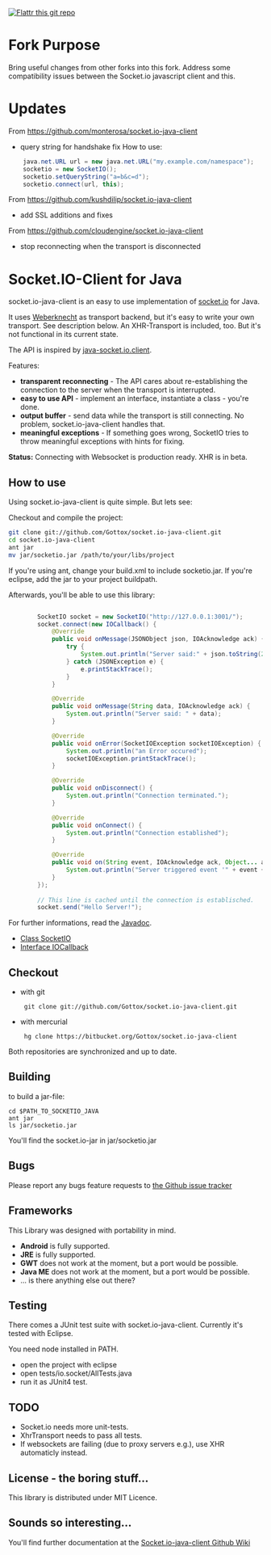 [![Flattr this git repo](http://api.flattr.com/button/flattr-badge-large.png)](https://flattr.com/submit/auto?user_id=Gottox&url=https://github.com/Gottox/socket.io-java-client&title=socket.io-java-client&language=&tags=github&category=software)

# Fork Purpose

Bring useful changes from other forks into this fork.
Address some compatibility issues between the Socket.io javascript client and this.

# Updates

From https://github.com/monterosa/socket.io-java-client
 * query string for handshake fix
How to use:
``` java
    java.net.URL url = new java.net.URL("my.example.com/namespace");
    socketio = new SocketIO();
    socketio.setQueryString("a=b&c=d");
    socketio.connect(url, this);
```

From https://github.com/kushdilip/socket.io-java-client
 * add SSL additions and fixes

From https://github.com/cloudengine/socket.io-java-client
 * stop reconnecting when the transport is disconnected

# Socket.IO-Client for Java

socket.io-java-client is an easy to use implementation of [socket.io](http://socket.io) for Java.

It uses [Weberknecht](http://code.google.com/p/weberknecht/) as transport backend, but it's easy
to write your own transport. See description below. An XHR-Transport is included, too. But it's
not functional in its current state.

The API is inspired by [java-socket.io.client](https://github.com/benkay/java-socket.io.client).

Features:

 * __transparent reconnecting__ - The API cares about re-establishing the connection to the server
   when the transport is interrupted.
 * __easy to use API__ - implement an interface, instantiate a class - you're done.
 * __output buffer__ - send data while the transport is still connecting. No problem, socket.io-java-client handles that.
 * __meaningful exceptions__ - If something goes wrong, SocketIO tries to throw meaningful exceptions with hints for fixing.

__Status:__ Connecting with Websocket is production ready. XHR is in beta.


## How to use

Using socket.io-java-client is quite simple. But lets see:

Checkout and compile the project:

``` bash
git clone git://github.com/Gottox/socket.io-java-client.git
cd socket.io-java-client
ant jar
mv jar/socketio.jar /path/to/your/libs/project
```

If you're using ant, change your build.xml to include socketio.jar. If you're eclipse, add the jar to your project buildpath.

Afterwards, you'll be able to use this library: 

``` java

		SocketIO socket = new SocketIO("http://127.0.0.1:3001/");
		socket.connect(new IOCallback() {
			@Override
			public void onMessage(JSONObject json, IOAcknowledge ack) {
				try {
					System.out.println("Server said:" + json.toString(2));
				} catch (JSONException e) {
					e.printStackTrace();
				}
			}

			@Override
			public void onMessage(String data, IOAcknowledge ack) {
				System.out.println("Server said: " + data);
			}

			@Override
			public void onError(SocketIOException socketIOException) {
				System.out.println("an Error occured");
				socketIOException.printStackTrace();
			}

			@Override
			public void onDisconnect() {
				System.out.println("Connection terminated.");
			}

			@Override
			public void onConnect() {
				System.out.println("Connection established");
			}

			@Override
			public void on(String event, IOAcknowledge ack, Object... args) {
				System.out.println("Server triggered event '" + event + "'");
			}
		});
		
		// This line is cached until the connection is establisched.
		socket.send("Hello Server!");

```

For further informations, read the [Javadoc](http://s01.de/hgexport/socket.io-java-client/).

 * [Class SocketIO](http://s01.de/~tox/socket.io-java-client/io/socket/SocketIO.html)
 * [Interface IOCallback](http://s01.de/~tox/socket.io-java-client/io/socket/IOCallback.html)
 
## Checkout

 * with git
 
		git clone git://github.com/Gottox/socket.io-java-client.git

 * with mercurial
 
 		hg clone https://bitbucket.org/Gottox/socket.io-java-client 
 
Both repositories are synchronized and up to date.

## Building

to build a jar-file:

	cd $PATH_TO_SOCKETIO_JAVA
	ant jar
	ls jar/socketio.jar

You'll find the socket.io-jar in jar/socketio.jar 

## Bugs

Please report any bugs feature requests to [the Github issue tracker](https://github.com/Gottox/socket.io-java-client/issues)

## Frameworks

This Library was designed with portability in mind.

* __Android__ is fully supported.
* __JRE__ is fully supported.
* __GWT__ does not work at the moment, but a port would be possible.
* __Java ME__ does not work at the moment, but a port would be possible.
* ... is there anything else out there?

## Testing

There comes a JUnit test suite with socket.io-java-client. Currently it's tested with Eclipse.

You need node installed in PATH.

 * open the project with eclipse
 * open tests/io.socket/AllTests.java
 * run it as JUnit4 test.

## TODO

* Socket.io needs more unit-tests.
* XhrTransport needs to pass all tests.
* If websockets are failing (due to proxy servers e.g.), use XHR automaticly instead.

## License - the boring stuff...

This library is distributed under MIT Licence.

## Sounds so interesting...

You'll find further documentation at the [Socket.io-java-client Github Wiki](https://github.com/Gottox/socket.io-java-client/wiki)
